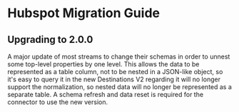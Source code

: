# Hubspot Migration Guide

## Upgrading to 2.0.0

A major update of most streams to change their schemas in order to unnest some top-level properties by one level. This allows the data to be represented as a table column, not to be nested in a JSON-like object, so it's easy to query it in the new Destinations V2 regarding it will no longer support the normalization, so nested data will no longer be represented as a separate table.
A schema refresh and data reset is required for the connector to use the new version.